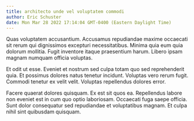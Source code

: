 ```yaml
---
title: architecto unde vel voluptatem commodi
author: Eric Schuster
date: Mon Mar 28 2022 17:14:04 GMT-0400 (Eastern Daylight Time)
---
```

Quas voluptatem accusantium. Accusamus repudiandae maxime occaecati sit rerum qui dignissimos excepturi necessitatibus. Minima quia eum quia dolorum mollitia. Fugit inventore itaque praesentium harum. Libero ipsam magnam numquam officia voluptas.

 Et odit ut esse. Eveniet et nostrum sed culpa totam quo sed reprehenderit quia. Et possimus dolores natus tenetur incidunt. Voluptas vero rerum fugit. Commodi tenetur ex velit velit. Voluptas repellendus dolores error.

 Facere quaerat dolores quisquam. Ex est sit quos ea. Repellendus labore non eveniet est in cum quo optio laboriosam. Occaecati fuga saepe officia. Sunt dolor consequatur sed repudiandae et voluptatibus magnam. Et culpa nihil sint quibusdam quisquam.